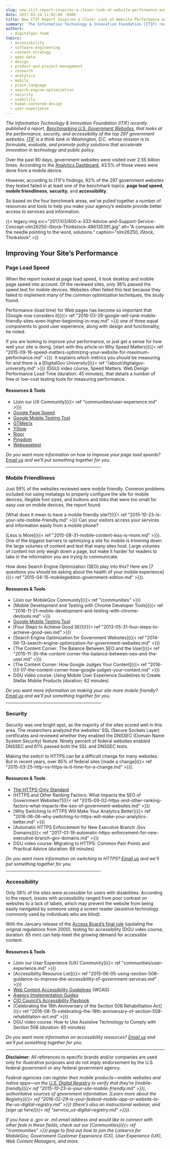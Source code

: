 ```yaml
---
slug: new-itif-report-inspires-a-closer-look-at-website-performance-and-security-here-is-where-to-begin
date: 2017-03-24 11:02:04 -0400
title: New ITIF Report Inspires a Closer Look at Website Performance and Security—Here Is Where to Begin
summary: 'The Information Technology & Innovation Foundation (ITIF) recently published a report, Benchmarking U.S. Government Websites, that looks at the performance, security, and accessibility of the top 297 government websites.'
authors:
  - digitalgov-team
topics:
  - accessibility
  - software-engineering
  - content-strategy
  - open-data
  - design
  - product-and-project-management
  - research
  - analytics
  - mobile
  - plain-language
  - search-engine-optimization
  - security
  - usability
  - human-centered-design
  - user-experience
---
```


_The Information Technology & Innovation Foundation (ITIF) recently published a report,_ [_Benchmarking U.S. Government Websites_](https://itif.org/publications/2017/03/08/benchmarking-us-government-websites)_, that looks at the performance, security, and accessibility of the top 297 government websites._ [_ITIF_](https://itif.org/about) _is a think tank in Washington, D.C. whose mission is to formulate, evaluate, and promote policy solutions that accelerate innovation in technology and public policy._

Over the past 90 days, government websites were visited over 2.55 billion times. According to the [Analytics Dashboard](https://analytics.usa.gov/), 43.5% of those views were done from a mobile device.

However, according to ITIF’s findings, 92% of the 297 government websites they tested failed in at least one of the benchmark topics: **page load speed**, **mobile friendliness**, **security**, and **accessibility**.

So based on the four benchmark areas, we’ve pulled together a number of resources and tools to help you make your agency’s website provide better access to services and information.

{{< legacy-img src="2017/03/600-x-333-Advice-and-Support-Service-Concept-olm26250-iStock-Thinkstock-486135391.jpg" alt="A compass with the needle pointing to the word, solutions." caption="olm26250, iStock, Thinkstock" >}}

## Improving Your Site’s Performance

### Page Load Speed

When the report looked at page load speed, it took desktop and mobile page speed into account. Of the reviewed sites, only 36% passed the speed test for mobile devices. Websites often failed this test because they failed to implement many of the common optimization techniques, the study found.

Performance (load time) for Web pages has become so important that [Google now considers it]({{< ref "2016-03-29-google-will-rank-mobile-friendly-sites-even-higher-beginning-in-may.md" >}}) one of three equal components to good user experience, along with design and functionality, he noted.

If you are looking to improve your performance, or just get a sense for how well your site is doing, [start with this article on Why Speed Matters]({{< ref "2015-09-16-speed-matters-optimizing-your-website-for-maximum-performance.md" >}}). It explains which metrics you should be measuring for and there is a [DigitalGov University]({{< ref "/about/digitalgov-university.md" >}}) (DGU) video course, Speed Matters: Web Design Performance Load Time (duration: 45 minutes), that details a number of free or low-cost testing tools for measuring performance.

#### Resources & Tools

  * [Join our UX Community]({{< ref "communities/user-experience.md" >}})
  * [Google Page Speed](https://developers.google.com/speed/pagespeed/)
  * [Google Mobile Testing Tool](https://testmysite.thinkwithgoogle.com/)
  * [GTMetrix](https://gtmetrix.com/)
  * [YSlow](http://yslow.org/)
  * [Rigor](http://rigor.com/)
  * [Pingdom](https://www.pingdom.com/)
  * [Webpagetest](http://webpagetest.org)

_Do you want more information on how to improve your page load speeds?_ [_Email us_](mailto:digitalgov@gsa.gov) _and we’ll put something together for you._

<hr width="60%" />

### Mobile Friendliness

Just 59% of the websites reviewed were mobile friendly. Common problems included not using metatags to properly configure the site for mobile devices, illegible font sizes, and buttons and links that were too small for easy use on mobile devices, the report found.

[What does it mean to have a mobile friendly site?]({{< ref "2015-10-23-is-your-site-mobile-friendly.md" >}}) Can your visitors access your services and information easily from a mobile phone?

[Less is More]({{< ref "2015-08-31-mobile-content-less-is-more.md" >}}). One of the biggest barriers to optimizing a site for mobile is trimming down the large volumes of content and text that many sites host. Large volumes of content not only weigh down a page, but make it harder for readers to take in the information you are trying to communicate.

How does Search Engine Optimization (SEO) play into this? Here are [7 questions you should be asking about the health of your mobile experience]({{< ref "2015-04-15-mobilegeddon-government-edition.md" >}}).

#### Resources & Tools

  * [Join our MobileGov Community]({{< ref "/communities" >}})
  * [Mobile Development and Testing with Chrome Developer Tools]({{< ref "2016-11-21-mobile-development-and-testing-with-chrome-devtools.md" >}})
  * [Google Mobile Testing Tool](https://testmysite.thinkwithgoogle.com/)
  * [Four Steps to Achieve Good SEO]({{< ref "2013-05-31-four-steps-to-achieve-good-seo.md" >}})
  * [Search Engine Optimization for Government Websites]({{< ref "2014-06-13-search-engine-optimization-for-government-websites.md" >}})
  * [The Content Corner: The Balance Between SEO and the User]({{< ref "2015-11-30-the-content-corner-the-balance-between-seo-and-the-user.md" >}})
  * [The Content Corner: How Google Judges Your Content]({{< ref "2016-03-07-the-content-corner-how-google-judges-your-content.md" >}})
  * DGU video course: Using Mobile User Experience Guidelines to Create Stellar Mobile Products (duration: 62 minutes)

_Do you want more information on making your site more mobile friendly?_ [_Email us_](mailto:digitalgov@gsa.gov?subject=ITIF%20Report%20and%20Mobile) _and we’ll put something together for you._

<hr width="60%" />

### Security

Security was one bright spot, as the majority of the sites scored well in this area. The researchers analyzed the websites’ SSL (Secure Sockets Layer) certificates and reviewed whether they enabled the DNSSEC (Domain Name System Security) feature. Ninety percent of federal websites enabled DNSSEC and 61% passed both the SSL and DNSSEC tests.

Making the switch to HTTPS can be a difficult change for many websites. But in recent years, over 85% of federal sites [made a change]({{< ref "2015-03-25-http-vs-https-is-it-time-for-a-change.md" >}}).

#### Resources & Tools

  * [The HTTPS-Only Standard](https://https.cio.gov/)
  * [HTTPS and Other Ranking Factors: What Impacts the SEO of Government Websites?]({{< ref "2015-09-02-https-and-other-ranking-factors-what-impacts-the-seo-of-government-websites.md" >}})
  * [Why Switching to HTTPS Will Make Your Analytics Better]({{< ref "2016-06-06-why-switching-to-https-will-make-your-analytics-better.md" >}})
  * [Automatic HTTPS Enforcement for New Executive Branch .Gov Domains]({{< ref "2017-01-19-automatic-https-enforcement-for-new-executive-branch-gov-domains.md" >}})
  * DGU video course: Migrating to HTTPS: Common Pain Points and Practical Advice (duration: 68 minutes)

_Do you want more information on switching to HTTPS?_ [_Email us_](mailto:digitalgov@gsa.gov?subject=ITIF%20Report%20and%20Security) _and we’ll put something together for you._

<hr width="60%" />

### Accessibility

Only 58% of the sites were accessible for users with disabilities. According to the report, issues with accessibility ranged from poor contrast on websites to a lack of labels, which may prevent the website from being easily navigated by someone using a screen reader (assistive technology commonly used by individuals who are blind).

With the January release of the [Access Board’s final rule](https://www.access-board.gov/guidelines-and-standards/communications-and-it/about-the-ict-refresh/final-rule) (updating the original regulations from 2000), testing for accessibility (DGU video course, duration: 65 min) can help meet the growing demand for accessible content.

#### Resources & Tools

  * [Join our User Experience (UX) Community]({{< ref "communities/user-experience.md" >}})
  * [Accessibility Resource List]({{< ref "2015-06-05-using-section-508-guidance-to-improve-the-accessibility-of-government-services.md" >}})
  * [Web Content Accessibility Guidelines](https://www.w3.org/WAI/intro/wcag.php) (WCAG)
  * [Agency Implementation Guides](https://section508.gov/agency-shared-guidance)
  * [CIO Council’s Accessibility Playbook](https://section508.gov/content/it-accessibility-playbook)
  * [Celebrating the 18th Anniversary of the Section 508 Rehabilitation Act]({{< ref "2016-08-15-celebrating-the-18th-anniversary-of-section-508-rehabilitation-act.md" >}})
  * DGU video course: How to Use Assistive Technology to Comply with Section 508 (duration: 65 minutes)

_Do you want more information on accessibility resources?_ [_Email us_](mailto:digitalgov@gsa.gov?subject=ITIF%20Report%20and%20Accessibility) _and we’ll put something together for you._

---

**Disclaimer**: All references to specific brands and/or companies are used only for illustrative purposes and do not imply endorsement by the U.S. federal government or any federal government agency.

*Federal agencies can register their mobile products—mobile websites and native apps—on the [_U.S. Digital Registry_](https://usdigitalregistry.digitalgov.gov/) to verify that they’re [mobile-friendly]({{< ref "2015-10-23-is-your-site-mobile-friendly.md" >}}), authoritative sources of government information. [Learn more about the Registry]({{< ref "2016-02-29-is-your-federal-mobile-app-or-website-in-the-us-digital-registry.md" >}}) (there’s also an instructional webinar, and [sign up here]({{< ref "service_us-digital-registry.md" >}})).*

*If you have a .gov or .mil email address and would like to connect with other feds in these fields, check out our [Communities]({{< ref "/communities" >}}) page to find out how to join the Listservs for MobileGov, Government Customer Experience (CX), User Experience (UX), Web Content Managers, and more.*
